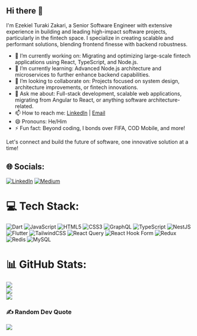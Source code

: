 ## Hi there 👋

I'm Ezekiel Turaki Zakari, a Senior Software Engineer with extensive experience in building and leading high-impact software projects, particularly in the fintech space. I specialize in creating scalable and performant solutions, blending frontend finesse with backend robustness.

- 🔭 I’m currently working on: Migrating and optimizing large-scale fintech applications using React, TypeScript, and Node.js.
- 🌱 I’m currently learning: Advanced Node.js architecture and microservices to further enhance backend capabilities.
- 👯 I’m looking to collaborate on: Projects focused on system design, architecture improvements, or fintech innovations.
- 💬 Ask me about: Full-stack development, scalable web applications, migrating from Angular to React, or anything software architecture-related.
- 📫 How to reach me: [LinkedIn](https://linkedin.com/in/your-link) | [Email](mailto:turaks.ezekiel@example.com)
- 😄 Pronouns: He/Him
- ⚡ Fun fact: Beyond coding, I bonds over FIFA, COD Mobile, and more!

Let's connect and build the future of software, one innovative solution at a time!


## 🌐 Socials:
[![LinkedIn](https://img.shields.io/badge/LinkedIn-%230077B5.svg?logo=linkedin&logoColor=white)](https://linkedin.com/in/https://www.linkedin.com/in/turaki-ezekiel-004b58b1/) [![Medium](https://img.shields.io/badge/Medium-12100E?logo=medium&logoColor=white)](https://medium.com/@@turaks.ezekiel) 

# 💻 Tech Stack:
![Dart](https://img.shields.io/badge/dart-%230175C2.svg?style=for-the-badge&logo=dart&logoColor=white) ![JavaScript](https://img.shields.io/badge/javascript-%23323330.svg?style=for-the-badge&logo=javascript&logoColor=%23F7DF1E) ![HTML5](https://img.shields.io/badge/html5-%23E34F26.svg?style=for-the-badge&logo=html5&logoColor=white) ![CSS3](https://img.shields.io/badge/css3-%231572B6.svg?style=for-the-badge&logo=css3&logoColor=white) ![GraphQL](https://img.shields.io/badge/-GraphQL-E10098?style=for-the-badge&logo=graphql&logoColor=white) ![TypeScript](https://img.shields.io/badge/typescript-%23007ACC.svg?style=for-the-badge&logo=typescript&logoColor=white) ![NestJS](https://img.shields.io/badge/nestjs-%23E0234E.svg?style=for-the-badge&logo=nestjs&logoColor=white) ![Flutter](https://img.shields.io/badge/Flutter-%2302569B.svg?style=for-the-badge&logo=Flutter&logoColor=white) ![TailwindCSS](https://img.shields.io/badge/tailwindcss-%2338B2AC.svg?style=for-the-badge&logo=tailwind-css&logoColor=white) ![React Query](https://img.shields.io/badge/-React%20Query-FF4154?style=for-the-badge&logo=react%20query&logoColor=white) ![React Hook Form](https://img.shields.io/badge/React%20Hook%20Form-%23EC5990.svg?style=for-the-badge&logo=reacthookform&logoColor=white) ![Redux](https://img.shields.io/badge/redux-%23593d88.svg?style=for-the-badge&logo=redux&logoColor=white) ![Redis](https://img.shields.io/badge/redis-%23DD0031.svg?style=for-the-badge&logo=redis&logoColor=white) ![MySQL](https://img.shields.io/badge/mysql-4479A1.svg?style=for-the-badge&logo=mysql&logoColor=white)
# 📊 GitHub Stats:
![](https://github-readme-stats.vercel.app/api?username=Turaki01&theme=dark&hide_border=false&include_all_commits=false&count_private=true)<br/>
![](https://github-readme-streak-stats.herokuapp.com/?user=Turaki01&theme=dark&hide_border=false)<br/>
![](https://github-readme-stats.vercel.app/api/top-langs/?username=Turaki01&theme=dark&hide_border=false&include_all_commits=false&count_private=true&layout=compact)

### ✍️ Random Dev Quote
![](https://quotes-github-readme.vercel.app/api?type=horizontal&theme=radical)

<!-- Proudly created with GPRM ( https://gprm.itsvg.in ) -->
